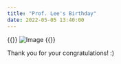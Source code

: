 ```yaml
---
title: "Prof. Lee's Birthday"
date: 2022-05-05 13:40:00
---
```


{{<format row image-space>}}
![Image](//bspl.korea.ac.kr/Board/Lab_News/ProfLeeJH_birthday_22may05.png#25) 
{{</format>}}

Thank you for your congratulations! :)
